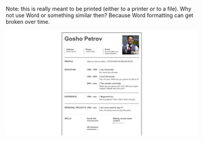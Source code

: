 Note: this is really meant to be printed (either to a printer or to a file). Why not use Word or something similar then? Because Word formatting can get broken over time.

![](./preview.png)
